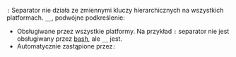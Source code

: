 `:` Separator nie działa ze zmiennymi kluczy hierarchicznych na wszystkich platformach. `__`, podwójne podkreślenie:

* Obsługiwane przez wszystkie platformy. Na przykład `:` separator nie jest obsługiwany przez [bash](https://linuxhint.com/bash-environment-variables/), ale `__` jest.
* Automatycznie zastąpione przez`:`